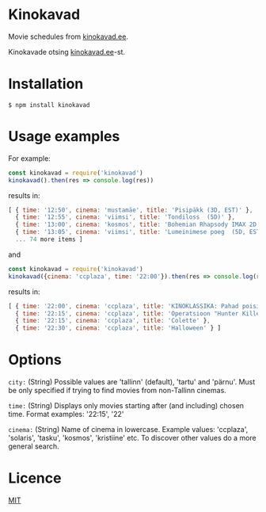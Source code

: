 # Kinokavad

Movie schedules from [kinokavad.ee](https://kinokavad.ee).

Kinokavade otsing [kinokavad.ee](https://kinokavad.ee)-st.

# Installation

    $ npm install kinokavad

# Usage examples

For example:
```javascript
const kinokavad = require('kinokavad')
kinokavad().then(res => console.log(res))
```
results in:

```javascript
[ { time: '12:50', cinema: 'mustamäe', title: 'Pisipäkk (3D, EST)' },
  { time: '12:55', cinema: 'viimsi', title: 'Tondiloss  (5D)' },
  { time: '13:00', cinema: 'kosmos', title: 'Bohemian Rhapsody IMAX 2D' },
  { time: '13:05', cinema: 'viimsi', title: 'Lumeinimese poeg  (5D, EST)' },
  ... 74 more items ]
```
and
```javascript
const kinokavad = require('kinokavad')
kinokavad({cinema: 'ccplaza', time: '22:00'}).then(res => console.log(res))
```
results in:
```javascript
[ { time: '22:00', cinema: 'ccplaza', title: 'KINOKLASSIKA: Pahad poisid' },
  { time: '22:15', cinema: 'ccplaza', title: 'Operatsioon "Hunter Killer"' },
  { time: '22:15', cinema: 'ccplaza', title: 'Colette' },
  { time: '22:30', cinema: 'ccplaza', title: 'Halloween' } ]
```
# Options

`city:` (String) Possible values are 'tallinn' (default), 'tartu' and 'pärnu'. Must be only specified if trying to find movies from non-Tallinn cinemas.

`time:` (String) Displays only movies starting after (and including) chosen time. Format examples: '22:15', '22'

`cinema:` (String) Name of cinema in lowercase. Example values: 'ccplaza', 'solaris', 'tasku', 'kosmos', 'kristiine' etc. To discover other values do a more general search.



# Licence

[MIT](http://vjpr.mit-license.org)